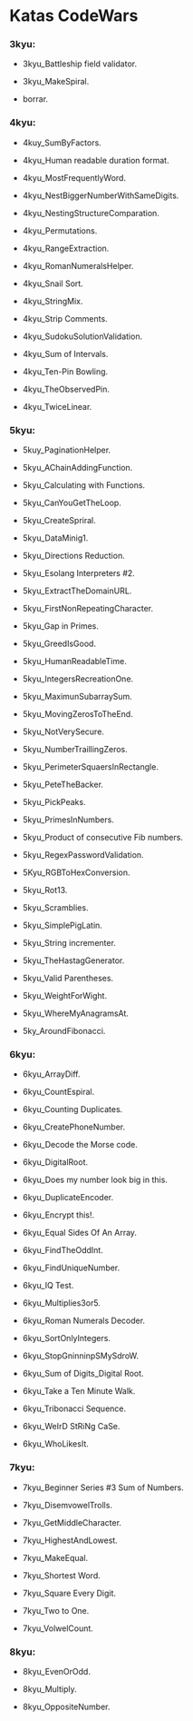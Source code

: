 # Katas CodeWars


### 3kyu:
- 3kyu_Battleship field validator. 

- 3kyu_MakeSpiral. 

- borrar. 


### 4kyu:
- 4kuy_SumByFactors. 

- 4kyu_Human readable duration format. 

- 4kyu_MostFrequentlyWord. 

- 4kyu_NestBiggerNumberWithSameDigits. 

- 4kyu_NestingStructureComparation. 

- 4kyu_Permutations. 

- 4kyu_RangeExtraction. 

- 4kyu_RomanNumeralsHelper. 

- 4kyu_Snail Sort. 

- 4kyu_StringMix. 

- 4kyu_Strip Comments. 

- 4kyu_SudokuSolutionValidation. 

- 4kyu_Sum of Intervals. 

- 4kyu_Ten-Pin Bowling. 

- 4kyu_TheObservedPin. 

- 4kyu_TwiceLinear. 


### 5kyu:
- 5kuy_PaginationHelper. 

- 5kyu_AChainAddingFunction. 

- 5kyu_Calculating with Functions. 

- 5kyu_CanYouGetTheLoop. 

- 5kyu_CreateSpriral. 

- 5kyu_DataMinig1. 

- 5kyu_Directions Reduction. 

- 5kyu_Esolang Interpreters #2. 

- 5kyu_ExtractTheDomainURL. 

- 5kyu_FirstNonRepeatingCharacter. 

- 5kyu_Gap in Primes. 

- 5kyu_GreedIsGood. 

- 5kyu_HumanReadableTime. 

- 5kyu_IntegersRecreationOne. 

- 5kyu_MaximunSubarraySum. 

- 5kyu_MovingZerosToTheEnd. 

- 5kyu_NotVerySecure. 

- 5kyu_NumberTraillingZeros. 

- 5kyu_PerimeterSquaersInRectangle. 

- 5kyu_PeteTheBacker. 

- 5kyu_PickPeaks. 

- 5kyu_PrimesInNumbers. 

- 5kyu_Product of consecutive Fib numbers. 

- 5kyu_RegexPasswordValidation. 

- 5Kyu_RGBToHexConversion. 

- 5kyu_Rot13. 

- 5kyu_Scramblies. 

- 5kyu_SimplePigLatin. 

- 5kyu_String incrementer. 

- 5kyu_TheHastagGenerator. 

- 5kyu_Valid Parentheses. 

- 5kyu_WeightForWight. 

- 5kyu_WhereMyAnagramsAt. 

- 5ky_AroundFibonacci. 


### 6kyu:
- 6kyu_ArrayDiff. 

- 6kyu_CountEspiral. 

- 6kyu_Counting Duplicates. 

- 6kyu_CreatePhoneNumber. 

- 6kyu_Decode the Morse code. 

- 6kyu_DigitalRoot. 

- 6kyu_Does my number look big in this. 

- 6kyu_DuplicateEncoder. 

- 6kyu_Encrypt this!. 

- 6kyu_Equal Sides Of An Array. 

- 6kyu_FindTheOddInt. 

- 6kyu_FindUniqueNumber. 

- 6kyu_IQ Test. 

- 6kyu_Multiplies3or5. 

- 6kyu_Roman Numerals Decoder. 

- 6kyu_SortOnlyIntegers. 

- 6kyu_StopGninninpSMySdroW. 

- 6kyu_Sum of Digits_Digital Root. 

- 6kyu_Take a Ten Minute Walk. 

- 6kyu_Tribonacci Sequence. 

- 6kyu_WeIrD StRiNg CaSe. 

- 6kyu_WhoLikesIt. 


### 7kyu:
- 7kyu_Beginner Series #3 Sum of Numbers. 

- 7kyu_DisemvowelTrolls. 

- 7kyu_GetMiddleCharacter. 

- 7kyu_HighestAndLowest. 

- 7kyu_MakeEqual. 

- 7kyu_Shortest Word. 

- 7kyu_Square Every Digit. 

- 7kyu_Two to One. 

- 7kyu_VolwelCount. 


### 8kyu:
- 8kyu_EvenOrOdd. 

- 8kyu_Multiply. 

- 8kyu_OppositeNumber. 

